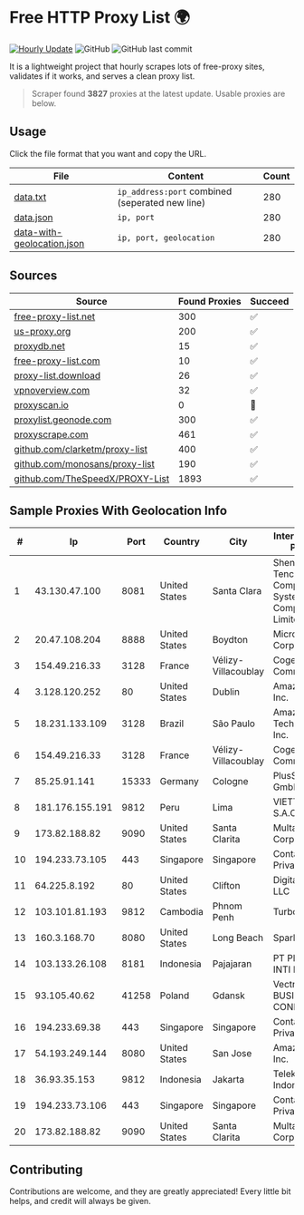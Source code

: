 
# Free HTTP Proxy List 🌍

[![Hourly Update](https://github.com/mertguvencli/http-proxy-list/actions/workflows/main.yml/badge.svg?branch=main)](https://github.com/mertguvencli/http-proxy-list/actions/workflows/main.yml)
![GitHub](https://img.shields.io/github/license/mertguvencli/http-proxy-list)
![GitHub last commit](https://img.shields.io/github/last-commit/mertguvencli/http-proxy-list)

It is a lightweight project that hourly scrapes lots of free-proxy sites, validates if it works, and serves a clean proxy list.


> Scraper found **3827** proxies at the latest update. Usable proxies are below.

## Usage

Click the file format that you want and copy the URL.


|File|Content|Count|
|----|-------|-----|
|[data.txt](https://raw.githubusercontent.com/mertguvencli/http-proxy-list/main/proxy-list/data.txt)|`ip_address:port` combined (seperated new line)|280|
|[data.json](https://raw.githubusercontent.com/mertguvencli/http-proxy-list/main/proxy-list/data.json)|`ip, port`|280|
|[data-with-geolocation.json](https://raw.githubusercontent.com/mertguvencli/http-proxy-list/main/proxy-list/data-with-geolocation.json)|`ip, port, geolocation`|280|

## Sources

|Source|Found Proxies|Succeed|
|------|-------------|-------|
|[free-proxy-list.net](https://free-proxy-list.net)|300|✅|
|[us-proxy.org](https://www.us-proxy.org)|200|✅|
|[proxydb.net](http://proxydb.net)|15|✅|
|[free-proxy-list.com](https://free-proxy-list.com/?page=&port=&type%5B%5D=http&type%5B%5D=https&up_time=0&search=Search)|10|✅|
|[proxy-list.download](https://www.proxy-list.download/HTTP)|26|✅|
|[vpnoverview.com](https://vpnoverview.com/privacy/anonymous-browsing/free-proxy-servers)|32|✅|
|[proxyscan.io](https://www.proxyscan.io)|0|🚫|
|[proxylist.geonode.com](https://proxylist.geonode.com/api/proxy-list?limit=300&page=1&sort_by=lastChecked&sort_type=desc&protocols=http,https)|300|✅|
|[proxyscrape.com](https://api.proxyscrape.com/v2/?request=displayproxies&protocol=http&timeout=10000&country=all&ssl=all&anonymity=all)|461|✅|
|[github.com/clarketm/proxy-list](https://raw.githubusercontent.com/clarketm/proxy-list/master/proxy-list-raw.txt)|400|✅|
|[github.com/monosans/proxy-list](https://raw.githubusercontent.com/monosans/proxy-list/main/proxies/http.txt)|190|✅|
|[github.com/TheSpeedX/PROXY-List](https://raw.githubusercontent.com/TheSpeedX/PROXY-List/master/http.txt)|1893|✅|


## Sample Proxies With Geolocation Info

|#|Ip|Port|Country|City|Internet Service Provider|
|-|--|----|-------|----|-------------------------|
|1|43.130.47.100|8081|United States|Santa Clara|Shenzhen Tencent Computer Systems Company Limited|
|2|20.47.108.204|8888|United States|Boydton|Microsoft Corporation|
|3|154.49.216.33|3128|France|Vélizy-Villacoublay|Cogent Communications|
|4|3.128.120.252|80|United States|Dublin|Amazon.com, Inc.|
|5|18.231.133.109|3128|Brazil|São Paulo|Amazon Technologies Inc.|
|6|154.49.216.33|3128|France|Vélizy-Villacoublay|Cogent Communications|
|7|85.25.91.141|15333|Germany|Cologne|PlusServer GmbH|
|8|181.176.155.191|9812|Peru|Lima|VIETTEL PERÚ S.A.C.|
|9|173.82.188.82|9090|United States|Santa Clarita|Multacom Corporation|
|10|194.233.73.105|443|Singapore|Singapore|Contabo Asia Private Limited|
|11|64.225.8.192|80|United States|Clifton|DigitalOcean, LLC|
|12|103.101.81.193|9812|Cambodia|Phnom Penh|Turbotech CO.|
|13|160.3.168.70|8080|United States|Long Beach|Sparklight|
|14|103.133.26.108|8181|Indonesia|Pajajaran|PT PHATRIA INTI PERSADA|
|15|93.105.40.62|41258|Poland|Gdansk|Vectra S.A. BUSINESS P2P CONNECTIONS|
|16|194.233.69.38|443|Singapore|Singapore|Contabo Asia Private Limited|
|17|54.193.249.144|8080|United States|San Jose|Amazon.com, Inc.|
|18|36.93.35.153|9812|Indonesia|Jakarta|Telekomunikasi Indonesia|
|19|194.233.73.106|443|Singapore|Singapore|Contabo Asia Private Limited|
|20|173.82.188.82|9090|United States|Santa Clarita|Multacom Corporation|



## Contributing

Contributions are welcome, and they are greatly appreciated! Every
little bit helps, and credit will always be given.

